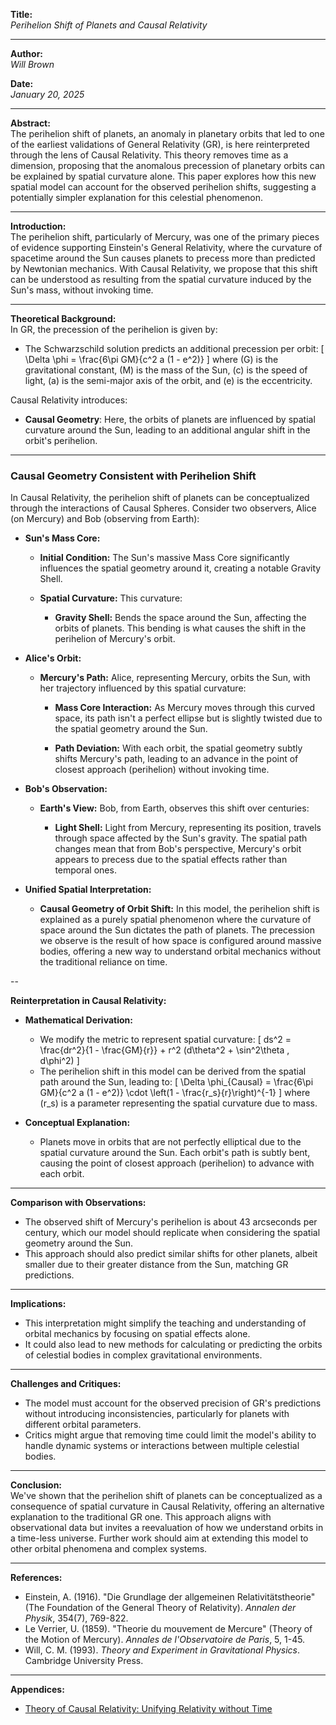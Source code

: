 **Title:**  
*Perihelion Shift of Planets and Causal Relativity*

---

**Author:**  
*Will Brown*

**Date:**  
*January 20, 2025*

---

**Abstract:**  
The perihelion shift of planets, an anomaly in planetary orbits that led to one of the earliest validations of General Relativity (GR), is here reinterpreted through the lens of Causal Relativity. This theory removes time as a dimension, proposing that the anomalous precession of planetary orbits can be explained by spatial curvature alone. This paper explores how this new spatial model can account for the observed perihelion shifts, suggesting a potentially simpler explanation for this celestial phenomenon.

---

**Introduction:**  
The perihelion shift, particularly of Mercury, was one of the primary pieces of evidence supporting Einstein's General Relativity, where the curvature of spacetime around the Sun causes planets to precess more than predicted by Newtonian mechanics. With Causal Relativity, we propose that this shift can be understood as resulting from the spatial curvature induced by the Sun's mass, without invoking time. 

---

**Theoretical Background:**  
In GR, the precession of the perihelion is given by:
- The Schwarzschild solution predicts an additional precession per orbit:
  \[
  \Delta \phi = \frac{6\pi GM}{c^2 a (1 - e^2)}
  \]
  where \(G\) is the gravitational constant, \(M\) is the mass of the Sun, \(c\) is the speed of light, \(a\) is the semi-major axis of the orbit, and \(e\) is the eccentricity.

Causal Relativity introduces:
- **Causal Geometry**: Here, the orbits of planets are influenced by spatial curvature around the Sun, leading to an additional angular shift in the orbit's perihelion.

---

### **Causal Geometry Consistent with Perihelion Shift**

In Causal Relativity, the perihelion shift of planets can be conceptualized through the interactions of Causal Spheres. Consider two observers, Alice (on Mercury) and Bob (observing from Earth):

- **Sun's Mass Core:**

  - **Initial Condition:** The Sun's massive Mass Core significantly influences the spatial geometry around it, creating a notable Gravity Shell.

  - **Spatial Curvature:** This curvature:

    - **Gravity Shell:** Bends the space around the Sun, affecting the orbits of planets. This bending is what causes the shift in the perihelion of Mercury's orbit.

- **Alice's Orbit:**

  - **Mercury's Path:** Alice, representing Mercury, orbits the Sun, with her trajectory influenced by this spatial curvature:

    - **Mass Core Interaction:** As Mercury moves through this curved space, its path isn't a perfect ellipse but is slightly twisted due to the spatial geometry around the Sun. 

    - **Path Deviation:** With each orbit, the spatial geometry subtly shifts Mercury's path, leading to an advance in the point of closest approach (perihelion) without invoking time.

- **Bob's Observation:**

  - **Earth's View:** Bob, from Earth, observes this shift over centuries:

    - **Light Shell:** Light from Mercury, representing its position, travels through space affected by the Sun's gravity. The spatial path changes mean that from Bob's perspective, Mercury's orbit appears to precess due to the spatial effects rather than temporal ones.

- **Unified Spatial Interpretation:**

  - **Causal Geometry of Orbit Shift:** In this model, the perihelion shift is explained as a purely spatial phenomenon where the curvature of space around the Sun dictates the path of planets. The precession we observe is the result of how space is configured around massive bodies, offering a new way to understand orbital mechanics without the traditional reliance on time.

--

**Reinterpretation in Causal Relativity:**

- **Mathematical Derivation:**
  - We modify the metric to represent spatial curvature:
    \[
    ds^2 = \frac{dr^2}{1 - \frac{GM}{r}} + r^2 (d\theta^2 + \sin^2\theta \, d\phi^2)
    \]
  - The perihelion shift in this model can be derived from the spatial path around the Sun, leading to:
    \[
    \Delta \phi_{Causal} = \frac{6\pi GM}{c^2 a (1 - e^2)} \cdot \left(1 - \frac{r_s}{r}\right)^{-1}
    \]
    where \(r_s\) is a parameter representing the spatial curvature due to mass.

- **Conceptual Explanation:**
  - Planets move in orbits that are not perfectly elliptical due to the spatial curvature around the Sun. Each orbit's path is subtly bent, causing the point of closest approach (perihelion) to advance with each orbit.

---

**Comparison with Observations:**  
- The observed shift of Mercury's perihelion is about 43 arcseconds per century, which our model should replicate when considering the spatial geometry around the Sun.
- This approach should also predict similar shifts for other planets, albeit smaller due to their greater distance from the Sun, matching GR predictions.

---

**Implications:**  
- This interpretation might simplify the teaching and understanding of orbital mechanics by focusing on spatial effects alone.
- It could also lead to new methods for calculating or predicting the orbits of celestial bodies in complex gravitational environments.

---

**Challenges and Critiques:**  
- The model must account for the observed precision of GR's predictions without introducing inconsistencies, particularly for planets with different orbital parameters.
- Critics might argue that removing time could limit the model's ability to handle dynamic systems or interactions between multiple celestial bodies.

---

**Conclusion:**  
We've shown that the perihelion shift of planets can be conceptualized as a consequence of spatial curvature in Causal Relativity, offering an alternative explanation to the traditional GR one. This approach aligns with observational data but invites a reevaluation of how we understand orbits in a time-less universe. Further work should aim at extending this model to other orbital phenomena and complex systems.

---

**References:**  
- Einstein, A. (1916). "Die Grundlage der allgemeinen Relativitätstheorie" (The Foundation of the General Theory of Relativity). *Annalen der Physik*, 354(7), 769-822.
- Le Verrier, U. (1859). "Theorie du mouvement de Mercure" (Theory of the Motion of Mercury). *Annales de l'Observatoire de Paris*, 5, 1-45.
- Will, C. M. (1993). *Theory and Experiment in Gravitational Physics*. Cambridge University Press.

---

**Appendices:**  
- [Theory of Causal Relativity: Unifying Relativity without Time](https://github.com/ENSpunks/Causal-Relativity-Public-/blob/main/Papers/Causal%20Relativity/Theory%20of%20Causal%20Relativity%20(Published%2001-20-25))

